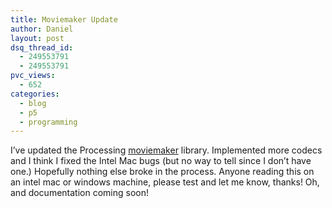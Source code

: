 ```yaml
---
title: Moviemaker Update
author: Daniel
layout: post
dsq_thread_id:
  - 249553791
  - 249553791
pvc_views:
  - 652
categories:
  - blog
  - p5
  - programming
---
```

<p>I&#8217;ve updated the Processing <a href="http://www.shiffman.net/2006/05/18/moviemaker/">moviemaker</a> library.  Implemented more codecs and I think I fixed the Intel Mac bugs (but no way to tell since I don&#8217;t have one.)  Hopefully nothing else broke in the process.  Anyone reading this on an intel mac or windows machine, please test and let me know, thanks!   Oh, and documentation coming soon!</p>
